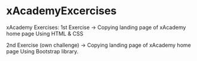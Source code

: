 # xAcademyExcercises

xAcademy Exercises: 
1st Exercise -> Copying landing page of xAcademy home page
  Using HTML & CSS
 
2nd Exercise (own challenge) -> Copying landing page of xAcademy home page
  Using Bootstrap library.
  
  
  
  
